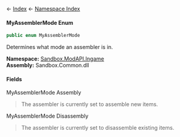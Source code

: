 ← [Index](Api-Index) ← [Namespace Index](Namespace-Index)

#### MyAssemblerMode Enum

```csharp
public enum MyAssemblerMode
```

Determines what mode an assembler is in.

**Namespace:** [Sandbox.ModAPI.Ingame](Sandbox.ModAPI.Ingame)  
**Assembly:** Sandbox.Common.dll

#### Fields

MyAssemblerMode Assembly

> The assembler is currently set to assemble new items.

MyAssemblerMode Disassembly

> The assembler is currently set to disassemble existing items.

